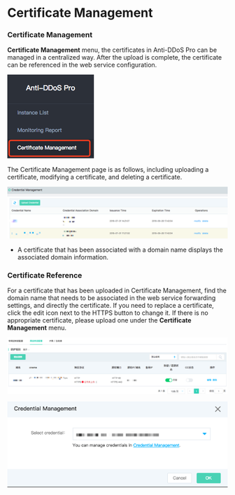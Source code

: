 # Certificate Management

### Certificate Management
 **Certificate Management** menu, the certificates in Anti-DDoS Pro can be managed in a centralized way. After the upload is complete, the certificate can be referenced in the web service configuration.
 
![证书管理](../../../../../image/Advanced%20Anti-DDoS/ssl-cert3.png)

The Certificate Management page is as follows, including uploading a certificate, modifying a certificate, and deleting a certificate.

![证书管理](../../../../../image/Advanced%20Anti-DDoS/ssl%20cert2.png)

- A certificate that has been associated with a domain name displays the associated domain information.

### Certificate Reference

For a certificate that has been uploaded in Certificate Management, find the domain name that needs to be associated in the web service forwarding settings, and directly the certificate. If you need to replace a certificate, click the edit icon next to the HTTPS button to change it. If there is no appropriate certificate, please upload one under the **Certificate Management** menu.

![证书管理](../../../../../image/Advanced%20Anti-DDoS/webservice%20%20set.png)


![证书管理](../../../../../image/Advanced%20Anti-DDoS/ssl%20cert.png)

